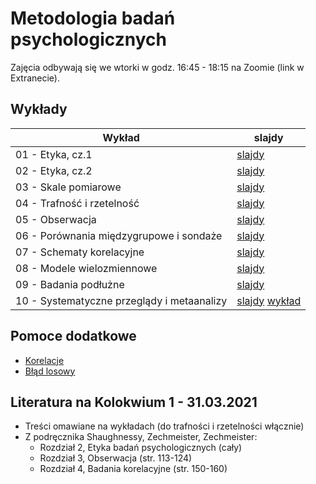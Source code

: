 # Metodologia badań psychologicznych

Zajęcia odbywają się we wtorki w godz. 16:45 - 18:15 na Zoomie (link w Extranecie).

## Wykłady

Wykład | slajdy
------ | --------
01 - Etyka, cz.1 | [slajdy](l01.html)
02 - Etyka, cz.2 | [slajdy](l02.html)
03 - Skale pomiarowe | [slajdy](l03.html)
04 - Trafność i rzetelność | [slajdy](l04.html)
05 - Obserwacja | [slajdy](l05.html)
06 - Porównania międzygrupowe i sondaże | [slajdy](l06.html)
07 - Schematy korelacyjne | [slajdy](l07.html)
08 - Modele wielozmiennowe | [slajdy](l08.html)
09 - Badania podłużne | [slajdy](l09.html)
10 - Systematyczne przeglądy i metaanalizy | [slajdy](l09.html) [wykład](https://youtu.be/-wvB0fidNJ4)


## Pomoce dodatkowe

- [Korelacje](notebooks/korelacje)
- [Błąd losowy](notebooks/blad_losowy)

## Literatura na Kolokwium 1 - 31.03.2021

- Treści omawiane na wykładach (do trafności i rzetelności włącznie)
- Z podręcznika Shaughnessy, Zechmeister, Zechmeister:
  - Rozdział 2, Etyka badań psychologicznych (cały)
  - Rozdział 3, Obserwacja (str. 113-124)
  - Rozdział 4, Badania korelacyjne (str. 150-160)

<!-- 
02 - Hipotezy, zmienne i inne podstawowe pojęcia | [slajdy](w02.html)
03 - Różnice pomiędzy grupami i korelacje | [slajdy](w03_old.html)
04 - Eksperymenty | [slajdy](w04.html)
05 - Plany badawcze | [slajdy](w05.html)
06 - Etyka w badaniach | [slajdy](w06.html)
07 - Komunikacja w nauce | [slajdy](w07.html) -->

